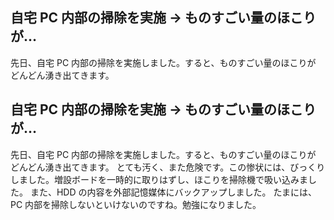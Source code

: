 ## 自宅 PC 内部の掃除を実施 → ものすごい量のほこりが…

先日、自宅 PC 内部の掃除を実施しました。すると、ものすごい量のほこりが どんどん湧き出てきます。






## 自宅 PC 内部の掃除を実施 → ものすごい量のほこりが…


先日、自宅 PC 内部の掃除を実施しました。すると、ものすごい量のほこりが どんどん湧き出てきます。
とても汚く、また危険です。この惨状には、びっくりしました。増設ボードを一時的に取りはずし、ほこりを掃除機で吸い込みました。
また、HDD の内容を外部記憶媒体にバックアップしました。
たまには、PC 内部を掃除しないといけないのですね。勉強になりました。